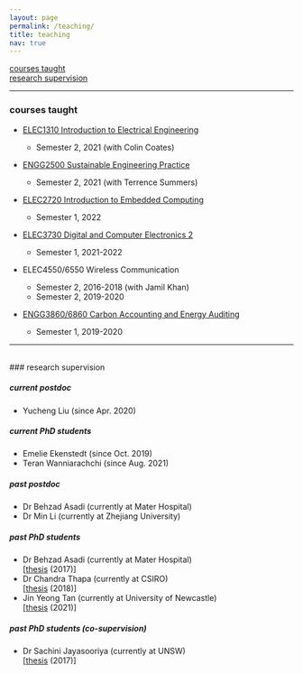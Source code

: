 ```yaml
---
layout: page
permalink: /teaching/
title: teaching
nav: true
---
```


[courses taught](#courses-taught)  
[research supervision](#research-supervision)

***

### courses taught

- [ELEC1310 Introduction to Electrical Engineering](https://www.newcastle.edu.au/course/ELEC1310)
   - Semester 2, 2021 (with Colin Coates)
- [ENGG2500 Sustainable Engineering Practice](https://www.newcastle.edu.au/course/ENGG2500)
   - Semester 2, 2021 (with Terrence Summers)
- [ELEC2720 Introduction to Embedded Computing](https://www.newcastle.edu.au/course/ELEC2720)
   - Semester 1, 2022

- [ELEC3730 Digital and Computer Electronics 2](https://www.newcastle.edu.au/course/ELEC3730)
   - Semester 1, 2021-2022
- ELEC4550/6550 Wireless Communication
   - Semester 2, 2016-2018 (with Jamil Khan)
   - Semester 2, 2019-2020
- [ENGG3860/6860 Carbon Accounting and Energy Auditing](https://www.newcastle.edu.au/course/ENGG6860)
   - Semester 1, 2019-2020


***
<br>
### research supervision

##### current postdoc
- Yucheng Liu (since Apr. 2020)

##### current PhD students
- Emelie Ekenstedt (since Oct. 2019)
- Teran Wanniarachchi (since Aug. 2021)

##### past postdoc
- Dr Behzad Asadi (currently at Mater Hospital)
- Dr Min Li (currently at Zhejiang University)

##### past PhD students
- Dr Behzad Asadi (currently at Mater Hospital)  
[[thesis](http://hdl.handle.net/1959.13/1333509) (2017)]
- Dr Chandra Thapa (currently at CSIRO)  
[[thesis](https://hdl.handle.net/1959.13/1388175) (2018)]
- Jin Yeong Tan (currently at University of Newcastle)   
  [[thesis](http://hdl.handle.net/1959.13/1426913) (2021)]

##### past PhD students (co-supervision)
- Dr Sachini Jayasooriya (currently at UNSW)  
[[thesis](http://hdl.handle.net/1959.13/1343092) (2017)] 